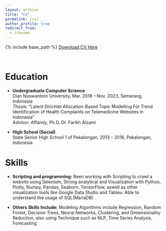 ```yaml
---
layout: archive
title: "CV"
permalink: /cv/
author_profile: true
redirect_from:
  - /resume
---
```


{% include base_path %}
[Download CV Here](https://36senm.github.io/files/CV.pdf)

<br/>

Education
======
* **Undergraduate Computer Science**<br/>
Dian Nuswantoro University, Mar. 2018 – Nov. 2023, Semarang, Indonesia<br/>
*Thesis:* “Latent Dirichlet Allocation-Based Topic Modelling For Trend Identification of Health Complaints on Telemedicine Websites in Indonesia”<br/>
*Advisor:* Affandy, Ph.D, Dr. Farikh Alzami<br/>

* **High School (Social)**<br/>
State Senior High School 1 of Pekalongan, 2013 – 2016, Pekalongan, Indonesia <br/>
 
Skills
======
* **Scripting and programming:** Been working with Scripting to crawl a website using Selenium, Strong analytical and Visualization with Python, Plotly, Numpy, Pandas, Seaborn, TensorFlow, aswell as other visualization tools like Google Data Studio and Tableu. Able to understand the usage of SQL(MariaDB)

* **Others Skills Include:** Modeling Algorithms include Regression, Random Forest, Decision Trees, Neural Networks, Clustering, and Dimensionality Reduction, also using Technique such as NLP, Time Series Analysis, Forecasting
